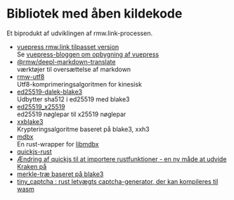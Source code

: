 # Bibliotek med åben kildekode

Et biprodukt af udviklingen af rmw.link-processen.

* [vuepress rmw.link tilpasset version](https://github.com/rmw-link/blog-vuepress2)  
  Se [vuepress-bloggen om opbygning af vuepress](/log/2020-11-29-vuepress.html)
* [@rmw/deepl-markdown-translate](https://www.npmjs.com/package/@rmw/deepl-markdown-translate)  
  værktøjer til oversættelse af markdown
* [rmw-utf8](https://docs.rs/crate/rmw-utf8)  
  Utf8-komprimeringsalgoritmen for kinesisk
* [ed25519-dalek-blake3](https://github.com/rmw-lib/ed25519_x25519)  
  Udbytter sha512 i ed25519 med blake3
* [ed25519_x25519](https://github.com/rmw-lib/ed25519_x25519)  
  ed25519 nøglepar til x25519 nøglepar
* [xxblake3](https://docs.rs/crate/xxblake3)  
  Krypteringsalgoritme baseret på blake3, xxh3
* [mdbx](https://docs.rs/crate/mdbx)  
  En rust-wrapper for [libmdbx](https://github.com/erthink/libmdbx)
* [quickjs-rust](https://github.com/rmw-lib/quickjs-rust)
* [Ændring af quickjs til at importere rustfunktioner - en ny måde at udvide Kraken på](/log/2022-04-29-quickjs-rust.html)
* [merkle-træ baseret på blake3](/log/2022-06-02-blake3_merkle.html)
* [tiny_captcha : rust letvægts captcha-generator, der kan kompileres til wasm](/log/2022-06-24_tiny_captcha.html)